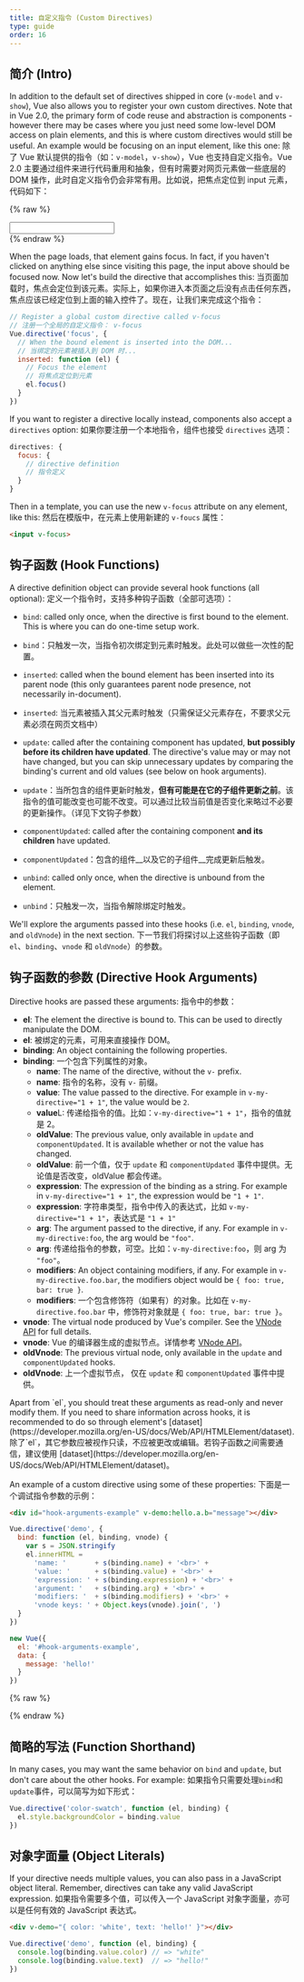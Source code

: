 ```yaml
---
title: 自定义指令 (Custom Directives)
type: guide
order: 16
---
```


## 简介 (Intro)

In addition to the default set of directives shipped in core (`v-model` and `v-show`), Vue also allows you to register your own custom directives. Note that in Vue 2.0, the primary form of code reuse and abstraction is components - however there may be cases where you just need some low-level DOM access on plain elements, and this is where custom directives would still be useful. An example would be focusing on an input element, like this one:
除了 Vue 默认提供的指令（如：`v-model`，`v-show`），Vue 也支持自定义指令。Vue 2.0 主要通过组件来进行代码重用和抽象，但有时需要对网页元素做一些底层的 DOM 操作，此时自定义指令仍会非常有用。比如说，把焦点定位到 input 元素，代码如下：

{% raw %}
<div id="simplest-directive-example" class="demo">
  <input v-focus>
</div>
<script>
Vue.directive('focus', {
  inserted: function (el) {
    el.focus()
  }
})
new Vue({
  el: '#simplest-directive-example'
})
</script>
{% endraw %}

When the page loads, that element gains focus. In fact, if you haven't clicked on anything else since visiting this page, the input above should be focused now. Now let's build the directive that accomplishes this:
当页面加载时，焦点会定位到该元素。实际上，如果你进入本页面之后没有点击任何东西，焦点应该已经定位到上面的输入控件了。现在，让我们来完成这个指令：


``` js
// Register a global custom directive called v-focus
// 注册一个全局的自定义指令： v-focus
Vue.directive('focus', {
  // When the bound element is inserted into the DOM...
  // 当绑定的元素被插入到 DOM 时...
  inserted: function (el) {
    // Focus the element
    // 将焦点定位到元素
    el.focus()
  }
})
```

If you want to register a directive locally instead, components also accept a `directives` option:
如果你要注册一个本地指令，组件也接受 `directives` 选项：

``` js
directives: {
  focus: {
    // directive definition
    // 指令定义
  }
}
```

Then in a template, you can use the new `v-focus` attribute on any element, like this:
然后在模版中，在元素上使用新建的 `v-foucs` 属性：

``` html
<input v-focus>
```

## 钩子函数 (Hook Functions)

A directive definition object can provide several hook functions (all optional):
定义一个指令时，支持多种钩子函数（全部可选项）：


- `bind`: called only once, when the directive is first bound to the element. This is where you can do one-time setup work.
- `bind`：只触发一次，当指令初次绑定到元素时触发。此处可以做些一次性的配置。

- `inserted`: called when the bound element has been inserted into its parent node (this only guarantees parent node presence, not necessarily in-document).
- `inserted`: 当元素被插入其父元素时触发（只需保证父元素存在，不要求父元素必须在网页文档中）

- `update`: called after the containing component has updated, __but possibly before its children have updated__. The directive's value may or may not have changed, but you can skip unnecessary updates by comparing the binding's current and old values (see below on hook arguments).
- `update`：当所包含的组件更新时触发，__但有可能是在它的子组件更新之前__。该指令的值可能改变也可能不改变。可以通过比较当前值是否变化来略过不必要的更新操作。（详见下文钩子参数）

- `componentUpdated`: called after the containing component __and its children__ have updated.
- `componentUpdated`：包含的组件__以及它的子组件__完成更新后触发。

- `unbind`: called only once, when the directive is unbound from the element.
- `unbind`：只触发一次，当指令解除绑定时触发。

We'll explore the arguments passed into these hooks (i.e. `el`, `binding`, `vnode`, and `oldVnode`) in the next section.
下一节我们将探讨以上这些钩子函数（即 `el`、`binding`、`vnode` 和 `oldVnode`）的参数。

## 钩子函数的参数 (Directive Hook Arguments)

Directive hooks are passed these arguments:
指令中的参数：

- **el**: The element the directive is bound to. This can be used to directly manipulate the DOM.
- **el**: 被绑定的元素，可用来直接操作 DOM。
- **binding**: An object containing the following properties.
- **binding**: 一个包含下列属性的对象。
  - **name**: The name of the directive, without the `v-` prefix.
  - **name**: 指令的名称，没有 `v-` 前缀。
  - **value**: The value passed to the directive. For example in `v-my-directive="1 + 1"`, the value would be `2`.
  - **value**L: 传递给指令的值。比如：`v-my-directive="1 + 1"`，指令的值就是 2。
  - **oldValue**: The previous value, only available in `update` and `componentUpdated`. It is available whether or not the value has changed.
  - **oldValue**: 前一个值，仅于 `update` 和 `componentUpdated` 事件中提供。无论值是否改变，oldValue 都会传递。
  - **expression**: The expression of the binding as a string. For example in `v-my-directive="1 + 1"`, the expression would be `"1 + 1"`.
  - **expression**: 字符串类型，指令中传入的表达式，比如 `v-my-directive="1 + 1"`，表达式是 `"1 + 1"`
  - **arg**: The argument passed to the directive, if any. For example in `v-my-directive:foo`, the arg would be `"foo"`.
  - **arg**: 传递给指令的参数，可空。比如：`v-my-directive:foo`，则 arg 为 `"foo"`。
  - **modifiers**: An object containing modifiers, if any. For example in `v-my-directive.foo.bar`, the modifiers object would be `{ foo: true, bar: true }`.
  - **modifiers**: 一个包含修饰符（如果有）的对象。比如在 `v-my-directive.foo.bar` 中，修饰符对象就是 `{ foo: true, bar: true }`。
- **vnode**: The virtual node produced by Vue's compiler. See the [VNode API](/api/#VNode-Interface) for full details.
- **vnode**: Vue 的编译器生成的虚拟节点。详情参考 [VNode API](/api/#VNode-Interface)。
- **oldVnode**: The previous virtual node, only available in the `update` and `componentUpdated` hooks.
- **oldVnode**: 上一个虚拟节点， 仅在 `update` 和 `componentUpdated` 事件中提供。

<p class="tip">Apart from `el`, you should treat these arguments as read-only and never modify them. If you need to share information across hooks, it is recommended to do so through element's [dataset](https://developer.mozilla.org/en-US/docs/Web/API/HTMLElement/dataset).
除了`el`，其它参数应被视作只读，不应被更改或编辑。若钩子函数之间需要通信，建议使用 [dataset](https://developer.mozilla.org/en-US/docs/Web/API/HTMLElement/dataset)。</p>

An example of a custom directive using some of these properties:
下面是一个调试指令参数的示例：

``` html
<div id="hook-arguments-example" v-demo:hello.a.b="message"></div>
```

``` js
Vue.directive('demo', {
  bind: function (el, binding, vnode) {
    var s = JSON.stringify
    el.innerHTML =
      'name: '       + s(binding.name) + '<br>' +
      'value: '      + s(binding.value) + '<br>' +
      'expression: ' + s(binding.expression) + '<br>' +
      'argument: '   + s(binding.arg) + '<br>' +
      'modifiers: '  + s(binding.modifiers) + '<br>' +
      'vnode keys: ' + Object.keys(vnode).join(', ')
  }
})

new Vue({
  el: '#hook-arguments-example',
  data: {
    message: 'hello!'
  }
})
```

{% raw %}
<div id="hook-arguments-example" v-demo:hello.a.b="message" class="demo"></div>
<script>
Vue.directive('demo', {
  bind: function (el, binding, vnode) {
    var s = JSON.stringify
    el.innerHTML =
      'name: '       + s(binding.name) + '<br>' +
      'value: '      + s(binding.value) + '<br>' +
      'expression: ' + s(binding.expression) + '<br>' +
      'argument: '   + s(binding.arg) + '<br>' +
      'modifiers: '  + s(binding.modifiers) + '<br>' +
      'vnode keys: ' + Object.keys(vnode).join(', ')
  }
})
new Vue({
  el: '#hook-arguments-example',
  data: {
    message: 'hello!'
  }
})
</script>
{% endraw %}

## 简略的写法 (Function Shorthand)

In many cases, you may want the same behavior on `bind` and `update`, but don't care about the other hooks. For example:
如果指令只需要处理`bind`和`update`事件，可以简写为如下形式：

``` js
Vue.directive('color-swatch', function (el, binding) {
  el.style.backgroundColor = binding.value
})
```

## 对象字面量 (Object Literals)

If your directive needs multiple values, you can also pass in a JavaScript object literal. Remember, directives can take any valid JavaScript expression.
如果指令需要多个值，可以传入一个 JavaScript 对象字面量，亦可以是任何有效的 JavaScript 表达式。

``` html
<div v-demo="{ color: 'white', text: 'hello!' }"></div>
```

``` js
Vue.directive('demo', function (el, binding) {
  console.log(binding.value.color) // => "white"
  console.log(binding.value.text)  // => "hello!"
})
```
